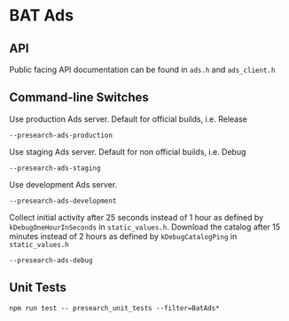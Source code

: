 # BAT Ads

## API

Public facing API documentation can be found in `ads.h` and `ads_client.h`

## Command-line Switches

Use production Ads server. Default for official builds, i.e. Release

```
--presearch-ads-production
```

Use staging Ads server. Default for non official builds, i.e. Debug

```
--presearch-ads-staging
```

Use development Ads server.

```
--presearch-ads-development
```

Collect initial activity after 25 seconds instead of 1 hour as defined by
`kDebugOneHourInSeconds` in `static_values.h`. Download the catalog after 15
minutes instead of 2 hours as defined by `kDebugCatalogPing` in
`static_values.h`

```
--presearch-ads-debug
```

## Unit Tests

```
npm run test -- presearch_unit_tests --filter=BatAds*
```
